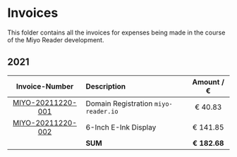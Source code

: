 Invoices
========
This folder contains all the invoices for expenses being made in the course of the Miyo Reader development.

## 2021
| **Invoice-Number** | **Description** | **Amount / €** |
|:-:|:-|:-:|
| [MIYO-20211220-001](2021/MIYO-20211220-001.pdf) | Domain Registration `miyo-reader.io` | €  40.83 |
| [MIYO-20211220-002](2021/MIYO-20211220-002.pdf) | 6-Inch E-Ink Display | € 141.85 |
| | **SUM** | **€ 182.68**  |
